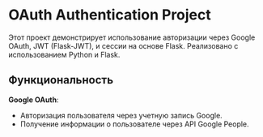 # OAuth Authentication Project

Этот проект демонстрирует использование авторизации через Google OAuth, JWT (Flask-JWT), и сессии на основе Flask. Реализовано с использованием Python и Flask.

## Функциональность
 **Google OAuth**:
   - Авторизация пользователя через учетную запись Google.
   - Получение информации о пользователе через API Google People.
